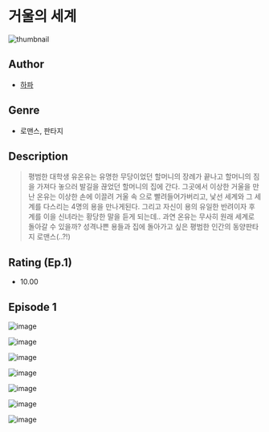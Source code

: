 # 거울의 세계
![thumbnail](https://image-comic.pstatic.net/user_contents_data/challenge_comic/2023/05/23/341711/upload_3545515118842688561_480x623.jpeg)

## Author
- [하파](https://comic.naver.com/artistTitle?id=341711)

## Genre
- 로맨스, 판타지

## Description
> 평범한 대학생 유온유는 유명한 무당이었던 할머니의 장례가 끝나고 할머니의 짐을 가져다 놓으러 발길을 끊었던 할머니의 집에 간다. 그곳에서 이상한 거울을 만난 온유는 이상한 손에 이끌려 거울 속 으로 빨려들어가버리고, 낯선 세계와 그 세계를 다스리는 4명의 용을 만나게된다. 그리고 자신이 용의 유일한 반려이자 후계를 이을 신녀라는 황당한 말을 듣게 되는데.. 과연 온유는 무사히 원래 세계로 돌아갈 수 있을까? 성격나쁜 용들과 집에 돌아가고 싶은 평범한 인간의 동양판타지 로맨스(..?!)


## Rating (Ep.1)
- 10.00

## Episode 1
![image](https://image-comic.pstatic.net/user_contents_data/challenge_comic/2023/05/25/341711/upload_7161675808853484897.jpeg)

![image](https://image-comic.pstatic.net/user_contents_data/challenge_comic/2023/05/25/341711/upload_4121973861873181747.jpeg)

![image](https://image-comic.pstatic.net/user_contents_data/challenge_comic/2023/05/25/341711/upload_7365976077278196067.jpeg)

![image](https://image-comic.pstatic.net/user_contents_data/challenge_comic/2023/05/25/341711/upload_3559641627811198004.jpeg)

![image](https://image-comic.pstatic.net/user_contents_data/challenge_comic/2023/05/25/341711/upload_7233456330225312816.jpeg)

![image](https://image-comic.pstatic.net/user_contents_data/challenge_comic/2023/05/25/341711/upload_3546358628994857271.jpeg)

![image](https://image-comic.pstatic.net/user_contents_data/challenge_comic/2023/05/25/341711/upload_3774917413837551410.jpeg)

